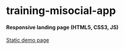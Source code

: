 # training-misocial-app

#### Responsive landing page (HTML5, CSS3, JS)

<a href="https://training-misocial-app.firebaseapp.com" target="_blank">Static demo page</a>